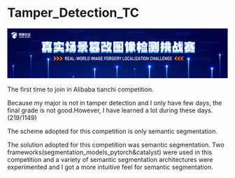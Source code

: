 # Tamper_Detection_TC

![image-20220321221038941](docs/img/image-20220321221038941.png)

The first time to join in Alibaba tianchi competition.

Because my major is not in tamper detection and I only have few days, the final grade is not good.However, I have learned a lot during these days.(219/1149)

The scheme adopted for this competition is only semantic segmentation.

The solution adopted for this competition was semantic segmentation. Two frameworks(segmentation_models_pytorch&catalyst) were used in this competition and a variety of semantic segmentation architectures were experimented and I got a more intuitive feel for semantic segmentation.

 
